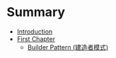 # Summary

* [Introduction](README.md)
* [First Chapter](chapter1.md)
  * [Builder Pattern \(建造者模式\)](chapter1/builder-pattern-jian-zao-zhe-mo-5f0f29.md)

